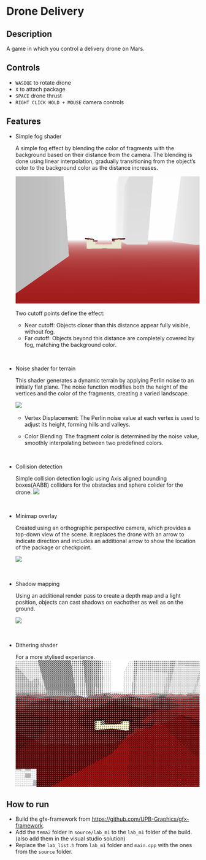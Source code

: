 # Drone Delivery

## Description
A game in which you control a delivery drone on Mars.

## Controls

- `WASDQE` to rotate drone
- `X` to attach package
- `SPACE` drone thrust
- `RIGHT CLICK HOLD + MOUSE` camera controls

## Features

- Simple fog shader

    A simple fog effect by blending the color of fragments with the background based on
    their distance from the camera. The blending is done using linear interpolation,
    gradually transitioning from the object’s color to the background color
    as the distance increases.

    <img src = ./gifs/fog.gif>
    
    Two cutoff points define the effect:

    - Near cutoff: Objects closer than this distance appear fully visible, without fog.
    - Far cutoff: Objects beyond this distance are completely covered by fog, matching the background color.

 <p> <br> </p>

- Noise shader for terrain

   This shader generates a dynamic terrain by applying Perlin noise to an initially flat plane. The noise function modifies both the height of the vertices and the color of the fragments, creating a varied landscape.
    
    <img src = ./gifs/terrain.gif>

    - Vertex Displacement: The Perlin noise value at each vertex is used to adjust its height, forming hills and valleys.

    - Color Blending: The fragment color is determined by the noise value, smoothly interpolating between two predefined colors.

 <p> <br> </p>

- Collision detection

    Simple collision detection logic using Axis aligned bounding boxes(AABB) colliders
    for the obstacles and sphere colider for the drone.
    <img src = ./gifs/collision.gif>

 <p> <br> </p>

- Minimap overlay

    Created using an orthographic perspective camera, which provides a top-down view
    of the scene. It replaces the drone with an arrow to indicate direction and
    includes an additional arrow to show the location of the package or checkpoint.

    <img src = ./gifs/minimap.gif>

 <p> <br> </p>

- Shadow mapping

    Using an additional render pass to create a depth map and a light position,
    objects can cast shadows on eachother as well as on the ground.

    <img src = ./gifs/shadow.gif>

 <p> <br> </p>

- Dithering shader

    For a more stylised experiance.
    <img src = ./gifs/finished.gif>

## How to run

- Build the gfx-framework from https://github.com/UPB-Graphics/gfx-framework.
- Add the `tema2` folder in `source/lab_m1` to the `lab_m1` folder of the build. (also add them in the visual studio solution)
- Replace the `lab_list.h` from `lab_m1` folder and `main.cpp` with the ones from the `source` folder.
